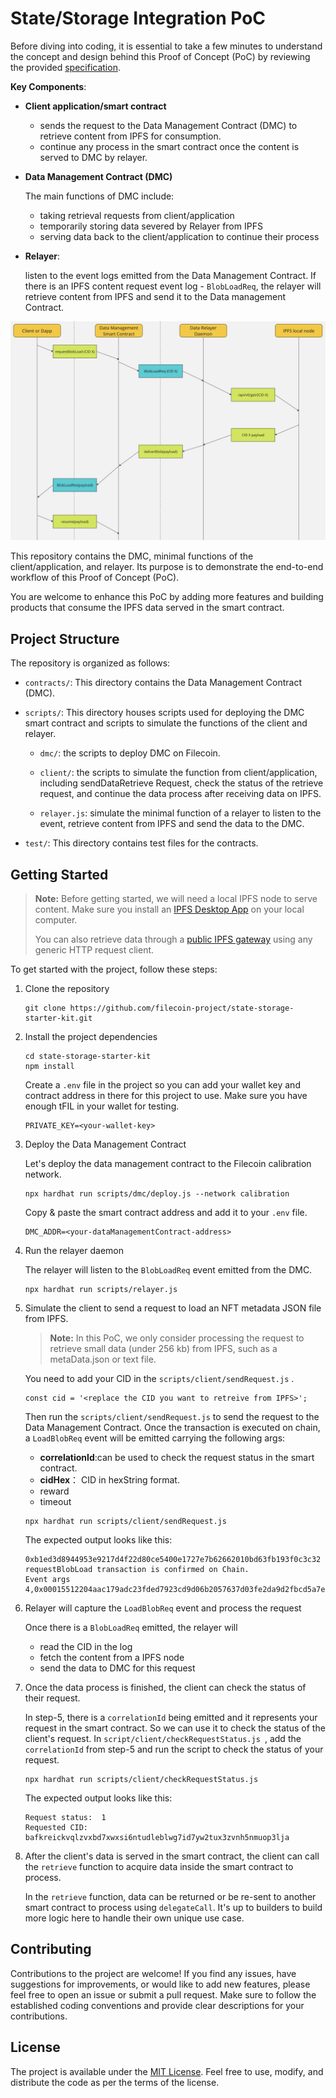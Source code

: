 # State/Storage Integration PoC

Before diving into coding, it is essential to take a few minutes to understand the concept and design behind this Proof of Concept (PoC) by reviewing the provided [specification](https://www.notion.so/pl-strflt/State-Storage-Integration-PoC-For-EthIndia-ced01e085c0d49369c086b21e8017f1b).

**Key Components**:

- **Client application/smart contract**

  - sends the request to the Data Management Contract (DMC) to retrieve content from IPFS for consumption.
  - continue any process in the smart contract once the content is served to DMC by relayer.

- **Data Management Contract (DMC)**

  The main functions of DMC include:

  - taking retrieval requests from client/application
  - temporarily storing data severed by Relayer from IPFS
  - serving data back to the client/application to continue their process

- **Relayer**: 

  listen to the event logs emitted from the Data Management Contract. If there is an IPFS content request event log - `BlobLoadReq`, the relayer will retrieve content from IPFS and send it to the Data management Contract. 

![workflow](./workflow.png)

This repository contains the DMC, minimal functions of the client/application, and relayer. Its purpose is to demonstrate the end-to-end workflow of this Proof of Concept (PoC). 

You are welcome to enhance this PoC by adding more features and building products that consume the IPFS data served in the smart contract.

## Project Structure

The repository is organized as follows:

- `contracts/`: This directory contains the Data Management Contract (DMC).

- `scripts/`: This directory houses scripts used for deploying the DMC smart contract and scripts to simulate the functions of the client and relayer.
  - `dmc/`: the scripts to deploy DMC on Filecoin.

  - `client/`: the scripts to simulate the function from client/application, including sendDataRetrieve Request, check the status of the retrieve request, and continue the data process after receiving data on IPFS.

  - `relayer.js`: simulate the minimal function of a relayer to listen to the event, retrieve content from IPFS and send the data to the DMC.

- `test/`: This directory contains test files for the contracts. 

## Getting Started
> **Note:**
> Before getting started, we will need a local IPFS node to serve content. Make sure you install an [IPFS Desktop App](https://docs.ipfs.tech/install/ipfs-desktop/) on your local computer.
>
> You can also retrieve data through a [public IPFS gateway](https://docs.ipfs.tech/quickstart/retrieve/#fetching-the-cid-with-an-ipfs-gateway) using any generic HTTP request client.

To get started with the project, follow these steps:

1. Clone the repository

   ```shell
   git clone https://github.com/filecoin-project/state-storage-starter-kit.git
   ```

2. Install the project dependencies

   ```shell
   cd state-storage-starter-kit
   npm install
   ```
   Create a `.env` file in the project so you can add your wallet key and contract address in there for this project to use.  Make sure you have enough tFIL in your wallet for testing.
   ```shell
   PRIVATE_KEY=<your-wallet-key>
   ```

3. Deploy the Data Management Contract

   Let's deploy the data management contract to the Filecoin calibration network.

   ```
   npx hardhat run scripts/dmc/deploy.js --network calibration
   ```
   Copy & paste the smart contract address and add it to your `.env` file. 
   ```
   DMC_ADDR=<your-dataManagementContract-address>
   ```

4. Run the relayer daemon 

   The relayer will listen to the `BlobLoadReq` event emitted from the DMC. 

   ```
   npx hardhat run scripts/relayer.js
   ```

5. Simulate the client to send a request to load an NFT metadata JSON file from IPFS.

   > **Note:**
   > In this PoC, we only consider processing the request to retrieve small data (under 256 kb) from IPFS, such as a metaData.json or text file.

   You need to add your CID in the `scripts/client/sendRequest.js` . 

   ```
   const cid = '<replace the CID you want to retreive from IPFS>';
   ```

   Then run the `scripts/client/sendRequest.js` to send the request to the Data Management Contract. Once the transaction is executed on chain, a `LoadBlobReq` event will be emitted carrying the following args:
   - **correlationId**:can be used to check the request status in the smart contract.
   - **cidHex**： CID in hexString format.
   - reward
   - timeout

   ```shell
   npx hardhat run scripts/client/sendRequest.js
   ```
   The expected output looks like this:
   ```
   0xb1ed3d8944953e9217d4f22d80ce5400e1727e7b62662010bd63fb193f0c3c32
   requestBlobLoad transaction is confirmed on Chain.
   Event args 4,0x00015512204aac179adc23fded7923cd9d06b2057637d03fe2da9d2fbcd5a7eb59473f6b48,1000000000000000000,1000000000000000000
   ```

6. Relayer will capture the `LoadBlobReq` event and process the request

   Once there is a `BlobLoadReq` emitted, the relayer will 

   - read the CID in the log 
   - fetch the content from a IPFS node
   - send the data to DMC for this request 

7. Once the data process is finished, the client can check the status of their request.

   In step-5, there is a `correlationId` being emitted and it represents your request in the smart contract. So we can use it to check the status of the client's request. 
   In `script/client/checkRequestStatus.js `, add the `correlationId` from step-5 and run the script to check the status of your request.

   ```shell
   npx hardhat run scripts/client/checkRequestStatus.js
   ```
   The expected output looks like this:
   ```
   Request status:  1
   Requested CID:  bafkreickvqlzvxbd7xwxsi6ntudleblwg7id7yw2tux3zvnh5nmuop3lja
   ```

8. After the client's data is served in the smart contract, the client can call the `retrieve` function to acquire data inside the smart contract to process.

   In the `retrieve` function, data can be returned or be re-sent to another smart contract to process using `delegateCall`.  It's up to builders to build more logic here to handle their own unique use case.


## Contributing

Contributions to the project are welcome! If you find any issues, have suggestions for improvements, or would like to add new features, please feel free to open an issue or submit a pull request. Make sure to follow the established coding conventions and provide clear descriptions for your contributions.

## License

The project is available under the [MIT License](LICENSE). Feel free to use, modify, and distribute the code as per the terms of the license.
